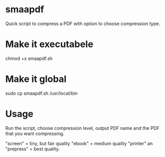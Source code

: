 # smaapdf
Quick script to compress a PDF with option to choose compression type.

# Make it executabele
chmod +x smaapdf.sh

# Make it global
sudo cp smaapdf.sh /usr/local/bin

# Usage
Run the script, choose compression level, output PDF name and the PDF that you want compressing.

"screen" = tiny, but fair quality
"ebook" = medium quality
"printer" an "prepress" = best quality.

